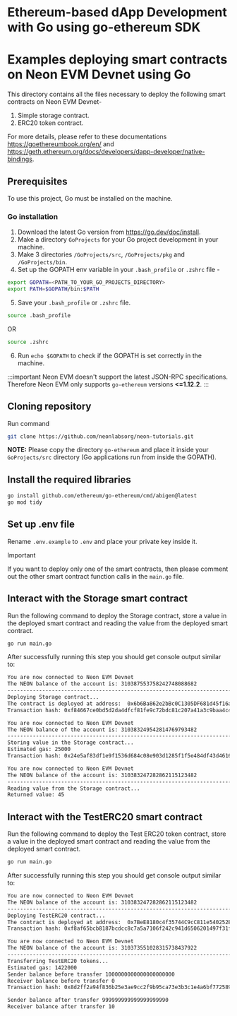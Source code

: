 # Ethereum-based dApp Development with Go using go-ethereum SDK

# Examples deploying smart contracts on Neon EVM Devnet using Go

This directory contains all the files necessary to deploy the following smart contracts on Neon EVM Devnet-

1. Simple storage contract.
2. ERC20 token contract.

For more details, please refer to these documentations https://goethereumbook.org/en/ and https://geth.ethereum.org/docs/developers/dapp-developer/native-bindings.

## Prerequisites

To use this project, Go must be installed on the machine.

### Go installation

1. Download the latest Go version from https://go.dev/doc/install.
2. Make a directory `GoProjects` for your Go project development in your machine.
3. Make 3 directories `/GoProjects/src`, `/GoProjects/pkg` and `/GoProjects/bin`.
4. Set up the GOPATH env variable in your `.bash_profile` or `.zshrc` file -

```sh
export GOPATH=<PATH_TO_YOUR_GO_PROJECTS_DIRECTORY>
export PATH=$GOPATH/bin:$PATH
```

5. Save your `.bash_profile` or `.zshrc` file.

```sh
source .bash_profile
```

OR

```sh
source .zshrc
```

6. Run `echo $GOPATH` to check if the GOPATH is set correctly in the machine.

:::important
Neon EVM doesn't support the latest JSON-RPC specifications. Therefore Neon EVM only supports `go-ethereum` versions **<=1.12.2**.
:::

## Cloning repository

Run command

```sh
git clone https://github.com/neonlabsorg/neon-tutorials.git
```

**NOTE:** Please copy the directory `go-ethereum` and place it inside your `GoProjects/src` directory (Go applications run from inside the GOPATH).

## Install the required libraries

```sh
go install github.com/ethereum/go-ethereum/cmd/abigen@latest
go mod tidy
```

## Set up .env file

Rename `.env.example` to `.env` and place your private key inside it.

> [!IMPORTANT]
> If you want to deploy only one of the smart contracts, then please comment out the other smart contract function calls in the `main.go` file.

## Interact with the **Storage** smart contract

Run the following command to deploy the Storage contract, store a value in the deployed smart contract and reading the value from the deployed smart contract.

```sh
go run main.go
```

After successfully running this step you should get console output similar to:

```sh
You are now connected to Neon EVM Devnet
The NEON balance of the account is: 310387553758242748088682
------------------------------------------------------------------------
Deploying Storage contract...
The contract is deployed at address:  0x6b6Ba862e2bBc0C1305DF681d45f16a1D6F57baf
Transaction hash: 0xf84667ce0bd5d2da4dfcf81fe9c72bdc81c207a41a3c9baa4c43e9ebb6ae1b6e

You are now connected to Neon EVM Devnet
The NEON balance of the account is: 310383249542814769793482
------------------------------------------------------------------------
Storing value in the Storage contract...
Estimated gas: 25000
Transaction hash: 0x24e5af83df1e9f1536d684c08e903d1285f1f5e484df43d4616c925bb25ec9a9

You are now connected to Neon EVM Devnet
The NEON balance of the account is: 310383247282862115123482
------------------------------------------------------------------------
Reading value from the Storage contract...
Returned value: 45
```

## Interact with the **TestERC20** smart contract

Run the following command to deploy the Test ERC20 token contract, store a value in the deployed smart contract and reading the value from the deployed smart contract.

```sh
go run main.go
```

After successfully running this step you should get console output similar to:

```sh
You are now connected to Neon EVM Devnet
The NEON balance of the account is: 310383247282862115123482
------------------------------------------------------------------------
Deploying TestERC20 contract...
The contract is deployed at address:  0x7BeE8180c4f35744C9cC811e540252ECcD8AcEb4
Transaction hash: 0xf8af65bcb8187bcdcc8c7a5a7106f242c941d6506201497f31f46099d891bcc6

You are now connected to Neon EVM Devnet
The NEON balance of the account is: 310373551028315738437922
------------------------------------------------------------------------
Transferring TestERC20 tokens...
Estimated gas: 1422000
Sender balance before transfer 1000000000000000000000
Receiver balance before transfer 0
Transaction hash: 0x8d2ff2a94f836b25e3ae9cc2f9b95ca73e3b3c1e4a6bf7725890eddd915029ab

Sender balance after transfer 999999999999999999990
Receiver balance after transfer 10
```
